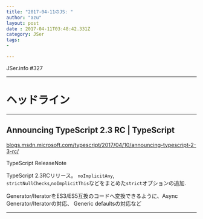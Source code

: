 ```yaml
---
title: "2017-04-11のJS: "
author: "azu"
layout: post
date : 2017-04-11T03:48:42.331Z
category: JSer
tags:
-

---
```


JSer.info #327

----

<h1 class="site-genre">ヘッドライン</h1>

----

## Announcing TypeScript 2.3 RC | TypeScript
[blogs.msdn.microsoft.com/typescript/2017/04/10/announcing-typescript-2-3-rc/](https://blogs.msdn.microsoft.com/typescript/2017/04/10/announcing-typescript-2-3-rc/ "Announcing TypeScript 2.3 RC | TypeScript")
<p class="jser-tags jser-tag-icon"><span class="jser-tag">TypeScript</span> <span class="jser-tag">ReleaseNote</span></p>

TypeScript 2.3RCリリース。
`noImplicitAny`, `strictNullChecks`,`noImplicitThis`などをまとめた`strict`オプションの追加.

Generator/IteratorをES3/ES5互換のコードへ変換できるように、Async Generator/Iteratorの対応、 Generic defaultsの対応など


----
